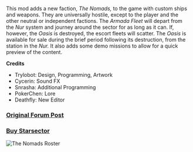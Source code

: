 This mod adds a new faction, _The Nomads,_ to the game with custom ships and weapons. They are universally hostile, except to the player and the other neutral or independent factions. The _Armada Fleet_ will depart from the _Nur_ system and journey around the sector for as long as it can. If, however, the _Oasis_ is destroyed, the escort fleets will scatter. The _Oasis_ is available for sale during the brief period following its destruction, from the station in the _Nur._ It also adds some demo missions to allow for a quick preview of the content.

**Credits**
* Trylobot: Design, Programming, Artwork
* Cycerin: Sound FX
* Snrasha: Additional Programming
* PokerChen: Lore
* Deathfly: New Editor


### [Original Forum Post](http://fractalsoftworks.com/forum/index.php?topic=162.0)
### [Buy Starsector](http://fractalsoftworks.com/preorder/)

![The Nomads Roster](https://raw.githubusercontent.com/Trylobot/ss-nom/master/docs/roster.png)
